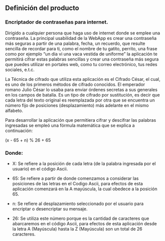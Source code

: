 ## Definición del producto

### Encriptador de contraseñas para internet.

Dirigido a cualquier persona que haga uso de internet donde se emplee una contraseña.
La principal usabilidad de la WebApp es crear una contraseña más seguras a partir de una palabra, fecha, un recuerdo,  que resulte sencilla de recordar para ti, como el nombre de tu gatito, perrito, una frase como por ejemplo “un dia vi una vaca vestida de uniforme” la aplicación te permitirá cifrar estas palabras sencillas y crear una contraseña más segura que puedes utilizar en portales web, como tu correo electrónico, tus redes sociales, e.t.c.

La Técnica de cifrado que utiliza esta aplicación es el Cifrado César, el cual, es uno de los primeros métodos de cifrado conocidos. El emperador romano Julio César lo usaba para enviar órdenes secretas a sus generales en los campos de batalla.
Es un tipo de cifrado por sustitución, es decir que cada letra del texto original es reemplazada por otra que se encuentra un número fijo de posiciones (desplazamiento) más adelante en el mismo alfabeto.

Para desarrollar la aplicación que permitiera cifrar y descifrar  las palabras ingresadas se empleó una fórmula matemática que se explica a continuación: 

  (x - 65 + n) % 26 + 65  

### Donde:

* X: Se refiere a la posición de cada letra (de la palabra ingresada por el usuario) en el código Ascii.

* 65: Se refiere a partir de donde comenzamos a considerar las posiciones de las letras en el Codigo Ascii, para efectos de esta aplicación comenzará en la A mayúscula, la cual obedece a la posición 65.

* n: Se refiere al desplazamiento seleccionado por el usuario para encriptar o desencriptar su mensaje.

* 26: Se utiliza este número porque es la cantidad de caracteres que abarcaremos en el código Ascii, para efectos de esta aplicación desde la letra A (Mayúscula) hasta la Z (Mayúscula) son un total de 26 caracteres.

